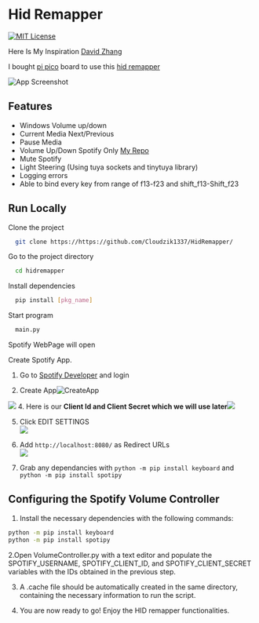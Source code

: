 
# Hid Remapper
[![MIT License](https://img.shields.io/badge/License-MIT-green.svg)](https://choosealicense.com/licenses/mit/)

Here Is My Inspiration [
David Zhang
](https://www.youtube.com/watch?v=DTJSREjWH7Y&t=360s)

I bought [pi pico](https://www.raspberrypi.com/documentation/microcontrollers/raspberry-pi-pico.html) board to use this [hid remapper](https://github.com/jfedor2/hid-remapper)

![App Screenshot](https://github.com/jfedor2/hid-remapper/raw/master/images/remapper1.jpg)



## Features

- Windows Volume up/down
- Current Media Next/Previous
- Pause Media
- Volume Up/Down Spotify Only [My Repo](https://github.com/Cloudzik1337/SpotifyVolumeControler)
- Mute Spotify
- Light Steering (Using tuya sockets and tinytuya library)
- Logging errors
- Able to bind every key from range of f13-f23 and shift_f13-Shift_f23




## Run Locally

Clone the project

```bash
  git clone https://https://github.com/Cloudzik1337/HidRemapper/
```

Go to the project directory

```bash
  cd hidremapper
```

Install dependencies

```bash
  pip install [pkg_name]
```

Start program

```bash
  main.py
```

Spotify WebPage will open 

Create Spotify App.
1. Go to [Spotify Developer](https://developer.spotify.com/dashboard/ "Spotify Developer") and login

2. Create App![CreateApp](https://cdn.upload.systems/uploads/s38kIZMc.png "Create App")        

![](https://cdn.upload.systems/uploads/yMr2p6jY.png)
4. Here is our **Client Id and Client Secret which we will use later**![](https://cdn.upload.systems/uploads/E3L1C3L7.png)

5. Click EDIT SETTINGS \
![](https://cdn.upload.systems/uploads/DKkKlLkz.png)

6. Add `http://localhost:8080/` as Redirect URLs \
![](https://cdn.upload.systems/uploads/ycnQL1mU.png)

7. Grab any dependancies with `python -m pip install keyboard` and `python -m pip install spotipy`



## Configuring the Spotify Volume Controller

1. Install the necessary dependencies with the following commands:
```bash
python -m pip install keyboard
python -m pip install spotipy
```
2.Open VolumeController.py with a text editor and populate the SPOTIFY_USERNAME, SPOTIFY_CLIENT_ID, and SPOTIFY_CLIENT_SECRET variables with the IDs obtained in the previous step.

3. A .cache file should be automatically created in the same directory, containing the necessary information to run the script.

4. You are now ready to go! Enjoy the HID remapper functionalities.
